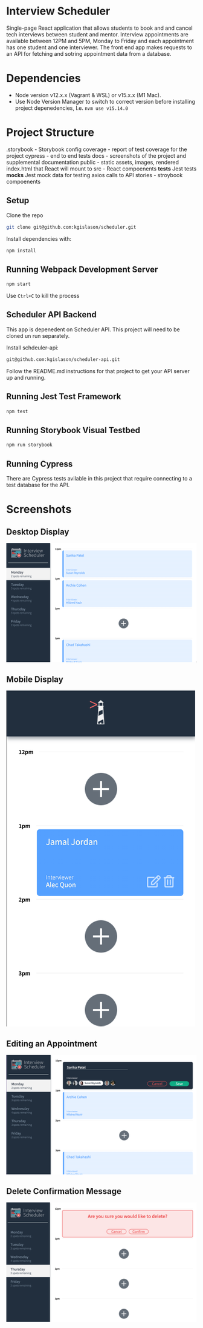 # Interview Scheduler

Single-page React application that allows students to book and and cancel tech interviews between student and mentor. Interview appointments are available between 12PM and 5PM, Monday to Friday and each appointment has one student and one interviewer. The front end app makes requests to an API for fetching and sotring appointment data from a database.

# Dependencies
- Node version v12.x.x (Vagrant & WSL) or v15.x.x (M1 Mac).
- Use Node Version Manager to switch to correct version before installing project depenedencies, I.e. `nvm use v15.14.0`

# Project Structure
.storybook - Storybook config
coverage - report of test coverage for the project
cypress - end to end tests
docs - screenshots of the project and supplemental documentation
public - static assets, images, rendered index.html that React will mount to
src - React compoenents
__tests__ Jest tests
__mocks__ Jest mock data for testing axios calls to API
stories - stroybook compoenents


## Setup

Clone the repo
```sh
git clone git@github.com:kgislason/scheduler.git
```

Install dependencies with: 
```sh
npm install
```
## Running Webpack Development Server

```sh
npm start
```
Use `Ctrl+C` to kill the process

## Scheduler API Backend
 This app is depenedent on Scheduler API. This project will need to be cloned un run separately.

Install schdeuler-api:

```sh
git@github.com:kgislason/scheduler-api.git
```

Follow the README.md instructions for that project to get your API server up and running.

## Running Jest Test Framework

```sh
npm test
```

## Running Storybook Visual Testbed

```sh
npm run storybook
```

## Running Cypress

There are Cypress tests avilable in this project that require connecting to a test database for the API.

# Screenshots
## Desktop Display

!["Desktop"](https://github.com/kgislason/scheduler/blob/master/docs/scheduler-desktop.png?raw=true)

## Mobile Display
!["Mobile"](https://github.com/kgislason/scheduler/blob/master/docs/scheduler-mobile.png?raw=true)

## Editing an Appointment
!["Edit Appointment"](https://github.com/kgislason/scheduler/blob/master/docs/scheduler-edit.png?raw=true)

## Delete Confirmation Message
!["Delete Appointment Confirmation"](https://github.com/kgislason/scheduler/blob/master/docs/delete.png?raw=true)
